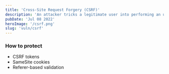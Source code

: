 ```yaml
---
title: 'Cross-Site Request Forgery (CSRF)'
description: 'An attacker tricks a legitimate user into performing an unwanted action on a website without their knowledge or consent.'
pubDate: 'Jul 08 2022'
heroImage: '/csrf.png'
slug: 'vuln/csrf'
---
```


### How to protect

- CSRF tokens
- SameSite cookies
- Referer-based validation

